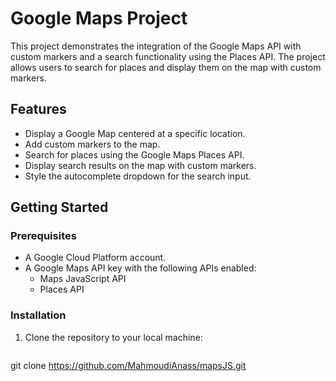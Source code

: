 # Google Maps Project

This project demonstrates the integration of the Google Maps API with custom markers and a search functionality using the Places API. The project allows users to search for places and display them on the map with custom markers.

## Features

- Display a Google Map centered at a specific location.
- Add custom markers to the map.
- Search for places using the Google Maps Places API.
- Display search results on the map with custom markers.
- Style the autocomplete dropdown for the search input.

## Getting Started

### Prerequisites

- A Google Cloud Platform account.
- A Google Maps API key with the following APIs enabled:
  - Maps JavaScript API
  - Places API

### Installation

1. Clone the repository to your local machine:

   ```sh
git clone https://github.com/MahmoudiAnass/mapsJS.git
